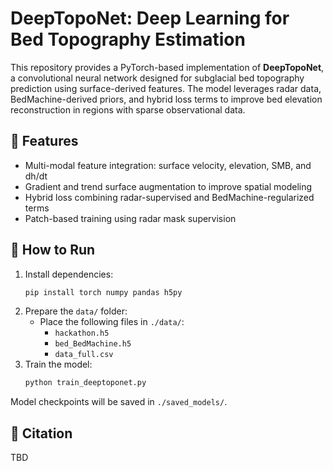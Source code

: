 # DeepTopoNet: Deep Learning for Bed Topography Estimation

This repository provides a PyTorch-based implementation of **DeepTopoNet**, a convolutional neural network designed for subglacial bed topography prediction using surface-derived features. The model leverages radar data, BedMachine-derived priors, and hybrid loss terms to improve bed elevation reconstruction in regions with sparse observational data.

## 🔧 Features

- Multi-modal feature integration: surface velocity, elevation, SMB, and dh/dt
- Gradient and trend surface augmentation to improve spatial modeling
- Hybrid loss combining radar-supervised and BedMachine-regularized terms
- Patch-based training using radar mask supervision

## 🚀 How to Run

1. Install dependencies:
    ```bash
    pip install torch numpy pandas h5py
    ```
2. Prepare the `data/` folder:
    - Place the following files in `./data/`:
      - `hackathon.h5`
      - `bed_BedMachine.h5`
      - `data_full.csv`
3. Train the model:
    ```bash
    python train_deeptoponet.py
    ```
Model checkpoints will be saved in `./saved_models/`.

## 📜 Citation
TBD